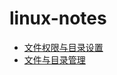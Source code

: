 # linux-notes
- [文件权限与目录设置](https://github.com/brave-lonely/linux-notes/wiki/文件权限与目录设置)
- [文件与目录管理](https://github.com/brave-lonely/linux-notes/wiki/文件与目录管理)
